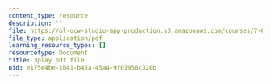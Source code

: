 ```yaml
---
content_type: resource
description: ''
file: https://ol-ocw-studio-app-production.s3.amazonaws.com/courses/7-016-introductory-biology-fall-2018/e175e4be1b41b45a45a49f01956c320b_iz7rWK5cqjE.pdf
file_type: application/pdf
learning_resource_types: []
resourcetype: Document
title: 3play pdf file
uid: e175e4be-1b41-b45a-45a4-9f01956c320b
---
```

